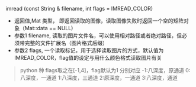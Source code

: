 imread	(const String & 	filename,
int 	flags = IMREAD_COLOR)

* 返回值,Mat 类型， 即返回读取的图像，读取图像失败时返回一个空的矩阵对象（Mat::data == NULL)
* 参数1 filename, 读取的图片文件名，可以使用相对路径或者绝对路径，但必须带完整的文件扩展名（图片格式后缀）
* 参数2 flags, 一个读取标记，用于选择读取图片的方式，默认值为IMREAD_COLOR，flag值的设定与用什么颜色格式读取图片有关

> python 种 flags取之在[-1,4]，flag默认为1
> 分别对应
> -1:八深度，原通道
> 0:八深度，一通道
> 1:八深度，三通道
> 2:原深度，一通道
> 3:八深度，通道
